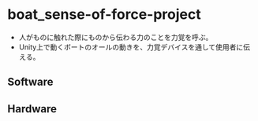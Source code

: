 # boat_sense-of-force-project

- 人がものに触れた際にものから伝わる力のことを力覚を呼ぶ。
- Unity上で動くボートのオールの動きを、力覚デバイスを通して使用者に伝える。


## Software



## Hardware


